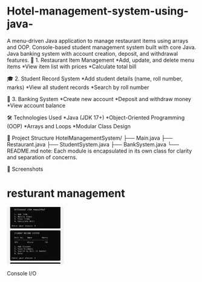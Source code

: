 # Hotel-management-system-using-java-
A menu-driven Java application to manage restaurant items using arrays and OOP.  Console-based student management system built with core Java.  Java banking system with account creation, deposit, and withdrawal features.
🧾 1. Restaurant Item Management
*Add, update, and delete menu items
*View item list with prices
*Calculate total bill

🎓 2. Student Record System
*Add student details (name, roll number, marks)
*View all student records
*Search by roll number

🏦 3. Banking System
*Create new account
*Deposit and withdraw money
*View account balance

🛠️ Technologies Used
*Java (JDK 17+)
*Object-Oriented Programming (OOP)
*Arrays and Loops
*Modular Class Design

📁 Project Structure
HotelManagementSystem/
├── Main.java
├── Restaurant.java
├── StudentSystem.java
├── BankSystem.java
└── README.md
note: Each module is encapsulated in its own class for clarity and separation of concerns.

📸 Screenshots
<h1>resturant management</h1>
<img src="resturant management.png" width="150px">


Console I/O
